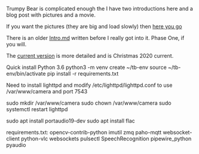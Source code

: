 Trumpy Bear is complicated enough the I have two introductions
here and a blog post with pictures and a movie. 

If you want the pictures (they are big and load slowly) then
[here you go](https://walkabout.mvmanila.com/2020/10/20/orange-mad-bad/)

There is an older [Intro.md](Intro.md) written before I really got into it. Phase One, if you will.  

The [current version](TopLevel.md) is more detailed and is Christmas 2020 current.  

Quick install
Python 3.6
	python3 -m venv create ~/tb-env
        source ~/tb-env/bin/activate
        pip install -r requirements.txt

Need to install lighttpd and modify /etc/lighttpd/lighttpd.conf to use /var/www/camera and port 7543

sudo mkdir /var/www/camera
sudo chown <your-user-name> /var/www/camera
sudo systemctl restart lighttpd

sudo apt install portaudio19-dev
sudo apt install flac 

requirements.txt:
opencv-contrib-python
imutil
zmq
paho-mqtt
websocket-client
python-vlc
websockets
pulsectl
SpeechRecognition
pipewire_python
pyaudio
